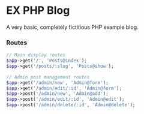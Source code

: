 # EX PHP Blog

A very basic, completely fictitious PHP example blog.

### Routes

```php
// Main display routes
$app->get('/', 'Posts@index');
$app->get('/posts/:slug', 'Posts@show');

// Admin post management routes
$app->get('/admin/new', 'Admin@form');
$app->get('/admin/edit/:id', 'Admin@form');
$app->post('/admin/new', 'Admin@add');
$app->post('/admin/edit/:id', 'Admin@edit');
$app->post('/admin/delete/:id', 'Admin@delete');
```